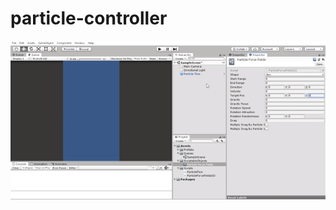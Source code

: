 # particle-controller
![](https://github.com/alirkarimy/particle-controller/blob/12a47c9168b3b82f7bd81d2877412b7abd377796/particle%20force%20fields.gif)
